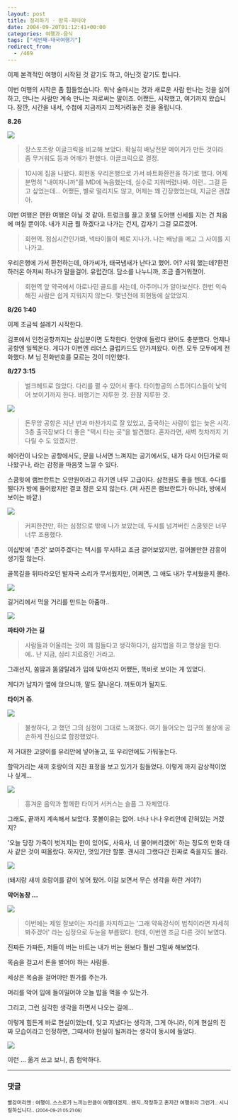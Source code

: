 ```yaml
---
layout: post
title: 정리하기 - 방콕-파타야
date: 2004-09-20T01:12:41+00:00
categories: 여행과-음식
tags: ["세번째-태국여행기"]
redirect_from:
  - /469
---
```


이제 본격적인 여행이 시작된 것 같기도 하고, 아닌것 같기도 합니다.

이번 여행의 시작은 좀 힘들었습니다. 워낙 술마시는 것과 새로운 사람 만나는 것을 싫어하고, 만나는 사람만 계속 만나는 저로써는 말이죠. 어쨌든, 시작했고, 여기까지 왔습니다. 잠깐, 시간을 내서, 수첩에 지금까지 끄적거려놓은 것을 올립니다.

<strong>8.26

</strong><img src="http://farm4.static.flickr.com/3460/3230928482_f74360cea7.jpg" >

> 장스포츠랑 이글크릭을 비교해 보았다. 확실히 배낭전문 메이커가 만든 것이라 좀 무거워도 등과 어깨가 편했다. 이글크릭으로 결정.

> 10시에 집을 나왔다. 회현동 우리은행으로 가서 바트화환전을 하기로 했다. 어제 분명히 "내여자니까"를 MD에 녹음했는데, 실수로 지워버렸나봐. 이런.. 그걸 듣고 싶었는데... 어쨌든, 별로 떨리지도 않고, 어제는 꽤 긴장했었는데, 지금은 괜찮아.

> 

이번 여행은 편한 여행은 아닐 것 같아. 트렁크를 끌고 호텔 도어맨 신세를 지는 건 처음에 며칠 뿐이야. 내가 지금 뭘 하겠다고 나가는 건지, 갑자기 그걸 모르겠어.

> 회현역. 점심시간인가봐, 넥타이들이 떼로 지나가. 나는 배낭을 메고 그 사이를 지나가고.

우리은행에 가서 환전하는데, 아가씨가, 태국냄새가 난다고 했어. 어? 샤워 했는데?환전하러온 아저씨 하나가 말을걸어. 유럽간대. 담소를 나누니까, 조금 즐거워졌어.

> 회현역 앞 약국에서 아로나민 골드를 사는데, 아주머니가 알아보신다. 한번 익숙해진 사람은 쉽게 지워지지 않는다. 몇년전에 회현동에 살았었지.

<strong>8/26 1:40</strong>

> 

이제 조금씩 설레기 시작한다.

김포에서 인천공항까지는 삼십분이면 도착한다. 안양에 들렀다 왔어도 충분했다. 언제나 공항엔 일찍온다. 게다가 이번엔 리더스 클럽카드도 안가져왔다. 이런. 모두 모두에게 전화했다. M 님 전화번호를 모르는 것이 미안했다.

<strong>8/27 3:15</strong>

> 벌크헤드로 앉았다. 다리를 펼 수 있어서 좋다. 타이항공의 스튜어디스들이 낯익어 보이기까지 한다. 비행기는 지루한 것. 한참 지루한 것.

<img src="http://farm4.static.flickr.com/3301/3230105003_c0d81e2911.jpg" >

> 돈무앙 공항은 지난 번과 마찬가지로 잘 있었고, 출국하는 사람이 없는 늦은 시각. 3층 출국장보다 더 좋은 "택시 타는 곳"을 발견했다. 혼자라면, 새벽 첫차까지 기다릴 수 도 있겠지만.

에어컨이 나오는 공항에서도, 문을 나서면 느껴지는 공기에서도, 내가 다시 어딘가로 떠나왔구나, 라는 감정을 마음껏 느낄 수 있다.

스쿰윗에 램브란트는 오만원이라고 하기엔 너무 고급이다. 삼천원도 좋을 텐데. 수다를 떨다가 방에 들어왔지만 결코 잠은 오지 않는다. (저 사진은 램브란트가 아니라, 방에서 보이는 바깥.)

<img src="http://farm4.static.flickr.com/3075/3230953476_f317d070a9.jpg" >

> 커피한잔만, 하는 심정으로 밖에 나가 보았는데, 두시를 넘겨버린 스쿰윗은 너무 너무 조용했다.

이십밧에 '존것' 보여주겠다는 택시를 무시하고 조금 걸어보았지만, 걸어볼만한 감흥이 생기질 않는다.

골목길을 뒤따라오던 발자국 소리가 무서웠지만, 어쩌면, 그 애도 내가 무서웠을지 몰라.

<img src="http://farm4.static.flickr.com/3490/3230105321_36b60b4970.jpg" />

길거리에서 먹을 거리를 만드는 아줌마..

<img src="http://farm4.static.flickr.com/3304/3230954580_8d7717e372.jpg" />

<strong>파타야 가는 길</strong>

> 사람들과 어울리는 것이 꽤 힘들다고 생각하다가, 삼지법을 하고 명상을 한다. 에.. 난 지금, 심리 치료중인 거라고.

그래선지, 쏨땀과 똠얌탈레가 입에 맞아선지 어쨌든, 똑바로 보이는 게 있었다.

게다가 남자가 옆에 앉으니까, 말도 잘나온다. 꺼토이가 될지도.

<strong>타이거 쥬</strong>.

<img src="http://farm4.static.flickr.com/3258/3230106289_265027174f.jpg" >

> 불쌍하다, 고 했던 그의 심정이 그대로 느껴졌다. 여기 들어오는 입구의 불상에 공손하게 진심으로 합장했었다.

저 거대한 고양이를 유리안에 넣어놓고, 또 우리안에도 가둬놓는다.

할딱거리는 새끼 호랑이의 지친 표정을 보고 있기가 힘들었다. 이렇게 까지 감상적이었나 싶게...

<img src="http://farm4.static.flickr.com/3471/3230106605_b109034962.jpg" >

> 흥겨운 음악과 함께한 타이거 서커스는 슬픔 그 자체였다.

그래도, 끝까지 계속해서 보았다. 못볼이유는 없어. 너나 나나 우리안에 갇혀있는 거겠지?

'오늘 당장 가죽이 벗겨지는 한이 있어도, 사육사, 너 물어버리겠어' 하는 정도의 만화 대사 같은 것이 떠올랐다. 하지만, 멋있기만 할뿐. 괜시리 그랬다간 진짜로 죽을지도 몰라.

<img src="http://farm4.static.flickr.com/3502/3230105989_73d7567d6b.jpg" >

(돼지랑 새끼 호랑이를 같이 넣어 뒀어. 이걸 보면서 무슨 생각을 하란 거야?)

<strong>악어농장 ...</strong>

<img src="http://farm4.static.flickr.com/3430/3230107125_090b914725.jpg" />

> 이번에는 제일 잘보이는 자리를 차지하고는 '그래 약육강식이 법칙이라면 자세히 봐주겠어' 라는 심정으로 두눈을 부릅떴다. 헌데, 이번엔 조금 다른 것이 보였다.

진짜든 가짜든, 저들이 버는 바트는 내가 버는 원보다 훨씬 그럴싸 해보였다.

목숨을 걸고서 돈을 벌어야 하는 사람들.

세상은 목숨을 걸어야만 뭔가를 주는가.

머리를 악어 입에 들이밀어야 오늘 밥을 먹을 수 있는가.

그리고, 그런 심각한 생각을 하면서 나오는 길에...

이렇게 힘든게 바로 현실이었는데, 잊고 지냈다는 생각과, 그게 아니라, 이게 현실의 진짜 모습이라고 인정하면, 그때서야 현실이 될꺼라는 생각이 동시에 들었다.

<img src="http://farm4.static.flickr.com/3267/3230107533_b4ac97d23b.jpg" />

이런 ... 옮겨 쓰고 보니, 좀 험악하다.

* * *

### 댓글



<!--- cmt:826 --->
<!--- mail: --->
<!--- parent:0 --->

<small class=comment>빨강머리앤 : 여행이..스스로가 느끼는만큼이 여행이겠지.. 왠지..작정하고 혼자간 여행이라 그런가.. 시니컬하십니다.. <small>(2004-09-21 05:21:06)</small></small>

